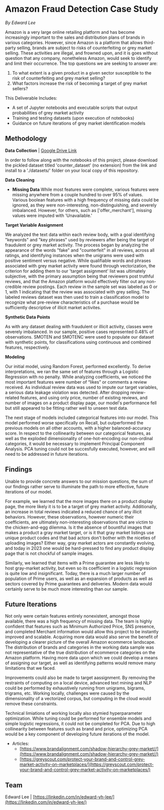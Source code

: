 # Amazon Fraud Detection Case Study

_By Edward Lee_

Amazon is a very large online retailing platform and has become increasingly important to the sales and distribution plans of brands in various categories. However, since Amazon is a platform that allows third-party selling, brands are subject to risks of counterfeiting or grey market selling. These activities are illegal, and frowned upon, and it is goes without question that any company, nonetheless Amazon, would seek to identify and limit their occurrence.
The top questions we are seeking to answer are:

1) To what extent is a given product in a given sector susceptible to the risk of counterfeiting and grey market selling?
2) What factors increase the risk of becoming a target of grey market sellers?


This Deliverable Includes:

-   A set of Jupyter notebooks and executable scripts that output probabilities of grey market activity
-   Training and testing datasets (upon execution of notebooks)
-   Guidance on future iterations of grey market identification models


## Methodology

**Data Collection** | [Google Drive Link](https://drive.google.com/drive/folders/1zvcqDbtZaCetQwsBum8EjB27g4tBdJ_G)

In order to follow along with the notebooks of this project, please download the pickled dataset titled 'counter_dataset' (no extension) from the link and install to a './datasets/' folder on your local copy of this repository.

**Data Cleaning** 

- **Missing Data** While most features were complete, various features were missing anywhere from a couple hundred to over 95% of values. Various boolean features with a high frequency of missing data could be ignored, as they were non-interesting, non-distinguishing, and severely imbalanced. However, for others, such as ['offer_merchant'], missing values were imputed with 'Unavailable.' 
    
**Target Variable Assignment**

We analyzed the text data within each review body, with a goal identifying "keywords" and "key phrases" used by reviewers after being the target of fraudulent or grey market activity. The process began by analyzing the appearance of the words "fake" and "counterfeit" in all reviews, across all ratings, and identifying instances when the unigrams were used with positive sentiment versus negative. While qualifiable words and phrases associated with grey market activity were found through vectorization, the criterion for adding them to our 'target assignment' list was ultimately subjective, with the primary assumption being that reviewers post truthful reviews, and that the Amazon platform would effectively filter out any non-credible review postings. Each review in the sample set was labeled as 0 or 1, with 1 indicating that the review was associated with grey selling. The labeled reviews dataset was then used to train a classification model to recognize what pre-review characteristics of a purchase would be sufficiently descriptive of illicit market activites.

**Synthetic Data Points**

As with any dataset dealing with fraudulent or illicit activity, classes were severely imbalanced. In our sample, positive cases represented 0.48% of observations. SMOTEN and SMOTENC were used to populate our dataset with synthetic points, for classifications using continuous and combined features, respectively.

**Modeling**

Our initial model, using Random Forest, performed excellently. To derive interpretations, we ran the same set of features through a Logistic Regression with no penalty. While analyzing coefficients, we noticed the most important features were number of “likes” or comments a review received. As individual review data was used to impute our target variables, a serious data leakage violation was detected. After dropping review-related features, and using only price, number of existing reviews, and number of images on a product display page, our model's performance fell but still appeared to be fitting rather well to unseen test data.

The next stage of models included categorical features into our model. This model performed worse specifically on Recall, but outperformed the previous models on all other accounts, with a higher balanced-accuracy score. In respect to the collinearity between our categorical features, as well as the exploded dimensionality of one-hot-encoding our non-ordinal categories, it would be necessary to implement Principal Component Analysis. PCA tuning could not be succesfully executed, however, and will need to be addressed in future iterations. 

## Findings
Unable to provide concrete answers to our mission questions, the sum of our findings rather serve to illuminate the path to more effective, future iterations of our model.

For example, we learned that the more images there on a product display page, the more likely it is to be a target of grey market activity. Additionally, an increase in total reviews indicated a reduced chance of any illicit behaviors. However, these observations, however numeric their coefficients, are ultimately non-interesting observations that are victim to the chicken-and-egg dilemma. Is it the absence of bountiful images that makes a product a gray market target, or is it that gray market listings use unique product codes and that bad actors don't bother with the niceties of uploading images? Either way, gray market actors are constantly evolving, and today in 2023 one would be hard-pressed to find any product display page that is not chockful of sample images. 

Similarly, we learned that items with a Prime guarantee are less likely to host gray-market activity, but even so its coefficient in a logistic regression is quite low and insignificant. Today, there is a much larger number of population of Prime users, as well as an expansion of products as well as sectors covered by Prime guarantees and deliveries. Modern data would certainly serve to be much more interesting than our sample.

## Future Iterations
Not only were certain features entirely nonexistent, amongst those available, there was a high frequency of missing data. The team is highly confident that features such as Minimum Authorized Price, SNS presence, and completed Merchant information would allow this project to be instantly improved and scalable. Acquiring more data would also serve the benefit of developing a clearer picture of the overall Amazon ecommerce landscape. The distribution of brands and categories in the working data sample was not representative of the true distribution of ecommerce categories on the Amazon platform. Having more data upon which we could develop a means of assigning our target, as well as identifying patterns would remove many limitations that we faced.

Improvements could also be made to target aassignment. By removing the restraints of computing on a local device, advanced text mining and NLP could be performed by exhaustively running from unigrams, bigrams, trigrams, etc. Working locally, challenges were caused by the dimensionality of a vectorized corpus, but computing in the cloud would remove these constraints.

Technical limiations of working locally also stymied hyperparameter optimization. While tuning could be performed for ensemble models and simple logistic regressions, it could not be completed for PCA. Due to high collinearity between features such as brand and price, optimizing PCA would be a key component of developing future iterations of the model.


-   Articles:
	-   [https://www.brandalignment.com/shadow-hierarchy-grey-market//](https://www.brandalignment.com/shadow-hierarchy-grey-market//)
	-   [https://greyscout.com/protect-your-brand-and-control-grey-market-activity-on-marketplaces/](https://greyscout.com/protect-your-brand-and-control-grey-market-activity-on-marketplaces/)
    

## Team

Edward Lee | [https://linkedin.com/in/edward-yh-lee/](https://linkedin.com/in/edward-yh-lee/)

